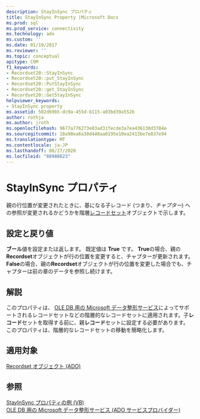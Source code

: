 ```yaml
---
description: StayInSync プロパティ
title: StayInSync Property |Microsoft Docs
ms.prod: sql
ms.prod_service: connectivity
ms.technology: ado
ms.custom: ''
ms.date: 01/19/2017
ms.reviewer: ''
ms.topic: conceptual
apitype: COM
f1_keywords:
- Recordset20::StayInSync
- Recordset20::put_StayInSync
- Recordset20::PutStayInSync
- Recordset20::get_StayInSync
- Recordset20::GetStayInSync
helpviewer_keywords:
- StayInSync property
ms.assetid: 502d69b5-dc9a-455d-b115-a03bd39a552b
author: rothja
ms.author: jroth
ms.openlocfilehash: 9677a776273e83ad31fecde3a7ea436138d3784e
ms.sourcegitcommit: 18a98ea6a30d448aa6195e10ea2413be7e837e94
ms.translationtype: MT
ms.contentlocale: ja-JP
ms.lasthandoff: 08/27/2020
ms.locfileid: "88988623"
---
```

# <a name="stayinsync-property"></a>StayInSync プロパティ
親の行位置が変更されたときに、基になる子レコード (つまり、*チャプター*) への参照が変更されるかどうかを階層[レコードセット](./recordset-object-ado.md)オブジェクトで示します。  
  
## <a name="settings-and-return-values"></a>設定と戻り値  
 **ブール**値を設定または返します。 既定値は **True** です。 **True**の場合、親の**Recordset**オブジェクトが行の位置を変更すると、チャプターが更新されます。**False**の場合、親の**Recordset**オブジェクトが行の位置を変更した場合でも、チャプターは前の章のデータを参照し続けます。  
  
## <a name="remarks"></a>解説  
 このプロパティは、 [OLE DB 用の Microsoft データ整形サービス](../../guide/appendixes/microsoft-data-shaping-service-for-ole-db-ado-service-provider.md)によってサポートされるレコードセットなどの階層的なレコードセットに適用されます。子**レコード**セットを取得する前に、親**レコード**セットに設定する必要があります。 このプロパティは、階層的なレコードセットの移動を簡略化します。  
  
## <a name="applies-to"></a>適用対象  
 [Recordset オブジェクト (ADO)](./recordset-object-ado.md)  
  
## <a name="see-also"></a>参照  
 [StayInSync プロパティの例 (VB)](./stayinsync-property-example-vb.md)   
 [OLE DB 用の Microsoft データ整形サービス (ADO サービスプロバイダー)](../../guide/appendixes/microsoft-data-shaping-service-for-ole-db-ado-service-provider.md)